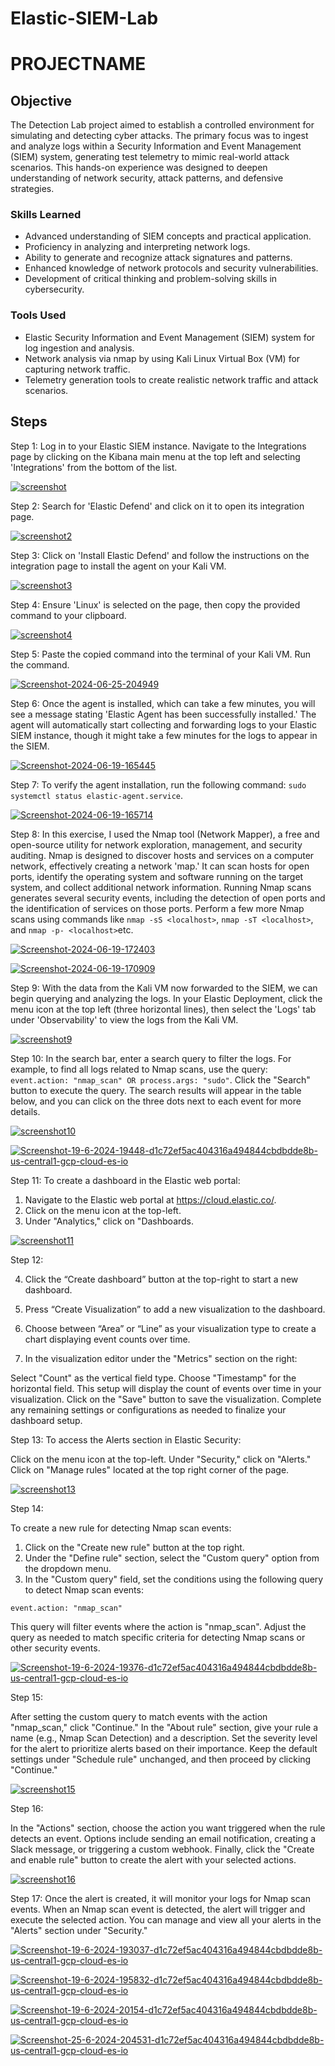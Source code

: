 # Elastic-SIEM-Lab
# PROJECTNAME

## Objective

The Detection Lab project aimed to establish a controlled environment for simulating and detecting cyber attacks. The primary focus was to ingest and analyze logs within a Security Information and Event Management (SIEM) system, generating test telemetry to mimic real-world attack scenarios. This hands-on experience was designed to deepen understanding of network security, attack patterns, and defensive strategies.

### Skills Learned

- Advanced understanding of SIEM concepts and practical application.
- Proficiency in analyzing and interpreting network logs.
- Ability to generate and recognize attack signatures and patterns.
- Enhanced knowledge of network protocols and security vulnerabilities.
- Development of critical thinking and problem-solving skills in cybersecurity.

### Tools Used

- Elastic Security Information and Event Management (SIEM) system for log ingestion and analysis.
- Network analysis via nmap by using Kali Linux Virtual Box (VM) for capturing network traffic.
- Telemetry generation tools to create realistic network traffic and attack scenarios.

## Steps
Step 1: Log in to your Elastic SIEM instance. Navigate to the Integrations page by clicking on the Kibana main menu at the top left and selecting 'Integrations' from the bottom of the list.

<a href="https://ibb.co/D94bqQz"><img src="https://i.ibb.co/ZBdJZxG/screenshot.png" alt="screenshot" border="0"></a>

Step 2: Search for 'Elastic Defend' and click on it to open its integration page.

<a href="https://ibb.co/yFDZgM4"><img src="https://i.ibb.co/zV1BPL6/screenshot2.png" alt="screenshot2" border="0"></a>

Step 3: Click on 'Install Elastic Defend' and follow the instructions on the integration page to install the agent on your Kali VM.

<a href="https://ibb.co/MMf6syb"><img src="https://i.ibb.co/f49v2Vb/screenshot3.png" alt="screenshot3" border="0"></a>

Step 4: Ensure 'Linux' is selected on the page, then copy the provided command to your clipboard.

<a href="https://ibb.co/rcTxmqq"><img src="https://i.ibb.co/P93cNJJ/screenshot4.png" alt="screenshot4" border="0"></a>

Step 5: Paste the copied command into the terminal of your Kali VM. Run the command.

<a href="https://imgbb.com/"><img src="https://i.ibb.co/zNQgcRR/Screenshot-2024-06-25-204949.png" alt="Screenshot-2024-06-25-204949" border="0"></a>

Step 6: Once the agent is installed, which can take a few minutes, you will see a message stating 'Elastic Agent has been successfully installed.' The agent will automatically start collecting and forwarding logs to your Elastic SIEM instance, though it might take a few minutes for the logs to appear in the SIEM.

<a href="https://imgbb.com/"><img src="https://i.ibb.co/MByYnPQ/Screenshot-2024-06-19-165445.png" alt="Screenshot-2024-06-19-165445" border="0"></a>

Step 7: To verify the agent installation, run the following command: `sudo systemctl status elastic-agent.service`.

<a href="https://ibb.co/9hcMZ77"><img src="https://i.ibb.co/ypd34rr/Screenshot-2024-06-19-165714.png" alt="Screenshot-2024-06-19-165714" border="0"></a>

Step 8: In this exercise, I used the Nmap tool (Network Mapper), a free and open-source utility for network exploration, management, and security auditing. Nmap is designed to discover hosts and services on a computer network, effectively creating a network 'map.' It can scan hosts for open ports, identify the operating system and software running on the target system, and collect additional network information. Running Nmap scans generates several security events, including the detection of open ports and the identification of services on those ports. Perform a few more Nmap scans using commands like `nmap -sS <localhost>`, `nmap -sT <localhost>`, and `nmap -p- <localhost>`etc.

<a href="https://ibb.co/hy98Rvk"><img src="https://i.ibb.co/7XCyJFH/Screenshot-2024-06-19-172403.png" alt="Screenshot-2024-06-19-172403" border="0"></a>

<a href="https://ibb.co/VqgTL6y"><img src="https://i.ibb.co/JsvHcZL/Screenshot-2024-06-19-170909.png" alt="Screenshot-2024-06-19-170909" border="0"></a>

Step 9: With the data from the Kali VM now forwarded to the SIEM, we can begin querying and analyzing the logs. In your Elastic Deployment, click the menu icon at the top left (three horizontal lines), then select the 'Logs' tab under 'Observability' to view the logs from the Kali VM.

<a href="https://ibb.co/MNWc8rF"><img src="https://i.ibb.co/4N98szh/screenshot9.png" alt="screenshot9" border="0"></a>

Step 10: In the search bar, enter a search query to filter the logs. For example, to find all logs related to Nmap scans, use the query: `event.action: "nmap_scan" OR process.args: "sudo"`. Click the "Search" button to execute the query. The search results will appear in the table below, and you can click on the three dots next to each event for more details.

<a href="https://ibb.co/26pKhzq"><img src="https://i.ibb.co/z5tfx3s/screenshot10.png" alt="screenshot10" border="0"></a>

<a href="https://ibb.co/Lz4jm3X"><img src="https://i.ibb.co/kgYbjts/Screenshot-19-6-2024-19448-d1c72ef5ac404316a494844cbdbdde8b-us-central1-gcp-cloud-es-io.jpg" alt="Screenshot-19-6-2024-19448-d1c72ef5ac404316a494844cbdbdde8b-us-central1-gcp-cloud-es-io" border="0"></a>

Step 11: To create a dashboard in the Elastic web portal:

1. Navigate to the Elastic web portal at https://cloud.elastic.co/.
2. Click on the menu icon at the top-left.
3. Under "Analytics," click on "Dashboards.

<a href="https://imgbb.com/"><img src="https://i.ibb.co/3Wb4Nx5/screenshot11.png" alt="screenshot11" border="0"></a>

Step 12:

4. Click the “Create dashboard” button at the top-right to start a new dashboard.

5. Press “Create Visualization” to add a new visualization to the dashboard.

6. Choose between “Area” or “Line” as your visualization type to create a chart displaying event counts over time.

7. In the visualization editor under the "Metrics" section on the right:

Select "Count" as the vertical field type.
Choose "Timestamp" for the horizontal field.
This setup will display the count of events over time in your visualization.
Click on the "Save" button to save the visualization. Complete any remaining settings or configurations as needed to finalize your dashboard setup.

Step 13: To access the Alerts section in Elastic Security:

Click on the menu icon at the top-left.
Under "Security," click on "Alerts."
Click on "Manage rules" located at the top right corner of the page.

<a href="https://ibb.co/z7yZXbY"><img src="https://i.ibb.co/MGY7cp4/screenshot13.png" alt="screenshot13" border="0"></a>

Step 14:

To create a new rule for detecting Nmap scan events:

1. Click on the "Create new rule" button at the top right.
2. Under the "Define rule" section, select the "Custom query" option from the dropdown menu.
3. In the "Custom query" field, set the conditions using the following query to detect Nmap scan events:

```
event.action: "nmap_scan"
```

This query will filter events where the action is "nmap_scan". Adjust the query as needed to match specific criteria for detecting Nmap scans or other security events.

<a href="https://ibb.co/McfHtBp"><img src="https://i.ibb.co/T41G7WR/Screenshot-19-6-2024-19376-d1c72ef5ac404316a494844cbdbdde8b-us-central1-gcp-cloud-es-io.jpg" alt="Screenshot-19-6-2024-19376-d1c72ef5ac404316a494844cbdbdde8b-us-central1-gcp-cloud-es-io" border="0"></a>

Step 15: 

After setting the custom query to match events with the action "nmap_scan," click "Continue." In the "About rule" section, give your rule a name (e.g., Nmap Scan Detection) and a description. Set the severity level for the alert to prioritize alerts based on their importance. Keep the default settings under "Schedule rule" unchanged, and then proceed by clicking "Continue."

<a href="https://ibb.co/VQ0Zg7X"><img src="https://i.ibb.co/3M5qpDt/screenshot15.png" alt="screenshot15" border="0"></a>

Step 16:

In the "Actions" section, choose the action you want triggered when the rule detects an event. Options include sending an email notification, creating a Slack message, or triggering a custom webhook. Finally, click the "Create and enable rule" button to create the alert with your selected actions.


<a href="https://ibb.co/Zdtgg6k"><img src="https://i.ibb.co/tBk22MW/screenshot16.png" alt="screenshot16" border="0"></a>

Step 17:
Once the alert is created, it will monitor your logs for Nmap scan events. When an Nmap scan event is detected, the alert will trigger and execute the selected action. You can manage and view all your alerts in the "Alerts" section under "Security."

<a href="https://ibb.co/YNSC5ps"><img src="https://i.ibb.co/yNC9zWj/Screenshot-19-6-2024-193037-d1c72ef5ac404316a494844cbdbdde8b-us-central1-gcp-cloud-es-io.jpg" alt="Screenshot-19-6-2024-193037-d1c72ef5ac404316a494844cbdbdde8b-us-central1-gcp-cloud-es-io" border="0"></a>

<a href="https://ibb.co/QnVdsmy"><img src="https://i.ibb.co/K7gwCyT/Screenshot-19-6-2024-195832-d1c72ef5ac404316a494844cbdbdde8b-us-central1-gcp-cloud-es-io.jpg" alt="Screenshot-19-6-2024-195832-d1c72ef5ac404316a494844cbdbdde8b-us-central1-gcp-cloud-es-io" border="0"></a>

<a href="https://ibb.co/XzhKtVz"><img src="https://i.ibb.co/7GwZKbG/Screenshot-19-6-2024-20154-d1c72ef5ac404316a494844cbdbdde8b-us-central1-gcp-cloud-es-io.jpg" alt="Screenshot-19-6-2024-20154-d1c72ef5ac404316a494844cbdbdde8b-us-central1-gcp-cloud-es-io" border="0"></a>

<a href="https://ibb.co/2MGpBc3"><img src="https://i.ibb.co/1XF4xRG/Screenshot-25-6-2024-204531-d1c72ef5ac404316a494844cbdbdde8b-us-central1-gcp-cloud-es-io.jpg" alt="Screenshot-25-6-2024-204531-d1c72ef5ac404316a494844cbdbdde8b-us-central1-gcp-cloud-es-io" border="0"></a>















